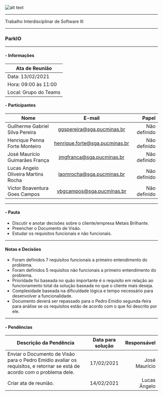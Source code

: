 ![alt text](https://i.imgur.com/4B1IxdA.png "Logo Puc")

***

Trabalho Interdisciplinar de Software III

------
### ParkIO

___


####  - Informações
| Ata de Reunião          |
| -------------           |
| Data: 13/02/2021        |
| Hora: 09:00 às 11:00    |
| Local: Grupo do Teams   |

#### - Participantes
| Nome                                 | E-mail                          | Papel            |
| -------------                        | :-------------:                 | -----:           |
| Guilherme Gabriel Silva Pereira      | ggspereira@sga.pucminas.br      | Não definido     |
| Henrique Penna Forte Monteiro        | henrique.forte@sga.pucminas.br  | Não definido     |
| José Maurício Guimarães França       | jmgfranca@sga.pucminas.br       | Não definido     |
| Lucas Angelo Oliveira Martins Rocha  | laomrocha@sga.pucminas.br       | Não definido     |
| Victor Boaventura Goes Campos        | vbgcampos@sga.pucminas.br       | Não definido     |

___

#### - Pauta

- Discutir e anotar decisões sobre o cliente/empresa Metais Brilhante.
- Preencher o Documento de Visão.
- Estudar os requisitos funcionais e não funcionais.

___

#### Notas e Decisões

- Foram definidos 7 requisitos funcionais a primeiro entendimento do problema.
- Foram definidos 5 requisitos não funcionais a primeiro entendimento do problema.
- Prioridade foi baseada no quão importante é o requisito em relação ao funcionamento total da solução baseada no que o cliente mais deseja.
- Complexidade baseada na dificuldade lógica e tempo necessário para desenvolver a funcionalidade.
- Documento deverá ser repassado para o Pedro Emídio segunda-feira para análise se os requisitos estão de acordo com o que foi descrito por ele.

___

#### - Pendências

| Descrição da Pendência               | Data para solução               | Responsável          |
| -------------                        | :-------------:                 | -----:               |
| Enviar o Documento de Visão para o Pedro Emídio avaliar os requisitos, e retornar se está de acordo com o problema dele.                | 17/02/2021                      | José Maurício        |
| Criar ata de reunião.                 | 14/02/2021                      | Lucas Ângelo         |